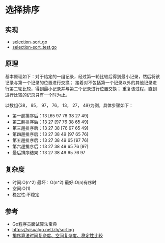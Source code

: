 # 选择排序

## 实现
* [selection-sort.go](../selection-sort.go)
* [selection-sort_test.go](../selection-sort_test.go)

## 原理
基本原理如下：对于给定的一组记录，经过第一轮比较后得到最小记录，然后将该记录与第一个记录的位置进行交换；
接着对不包括第一个记录以外的其他记录进行第二轮比较，得到最小记录并与第二个记录进行位置交换；
重复该过程，直到进行比较的记录只有一个时为止。

以数组{38， 65， 97， 76， 13， 27， 49}为例，具体步骤如下：
* 第一趟排序后：13 [65 97 76 38 27 49]
* 第二趟排序后：13 27 [97 76 38 65 49]
* 第三趟排序后：13 27 38 [76 97 65 49]
* 第四趟排序后：13 27 38 49 [97 65 76]
* 第五趟排序后：13 27 38 49 65 [97 76]
* 第六趟排序后：13 27 38 49 65 76 [97]
* 最后排序结果：13 27 38 49 65 76 97

## 复杂度
* 时间:O(n^2) 最坏：O(n^2)  最好:O(n)有序时
* 空间:O(1)
* 稳定性:不稳定

## 参考
* Go程序员面试算法宝典
* https://visualgo.net/zh/sorting
* [排序算法时间复杂度、空间复杂度、稳定性比较](https://blog.csdn.net/pange1991/article/details/85460755)